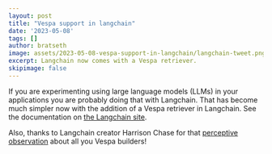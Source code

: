 ```yaml
---
layout: post
title: "Vespa support in langchain"
date: '2023-05-08'
tags: []
author: bratseth
image: assets/2023-05-08-vespa-support-in-langchain/langchain-tweet.png
excerpt: Langchain now comes with a Vespa retriever.
skipimage: false
---
```


If you are experimenting using large language models (LLMs) in your applications you are probably
doing that with Langchain. That has become much simpler now with the addition of a Vespa retriever in Langchain.
See the documentation on [the Langchain site](https://python.langchain.com/docs/ecosystem/integrations/vespa).

Also, thanks to Langchain creator Harrison Chase for that [perceptive observation](https://twitter.com/vespaengine/status/1652334794338971655) 
about all you Vespa builders!
